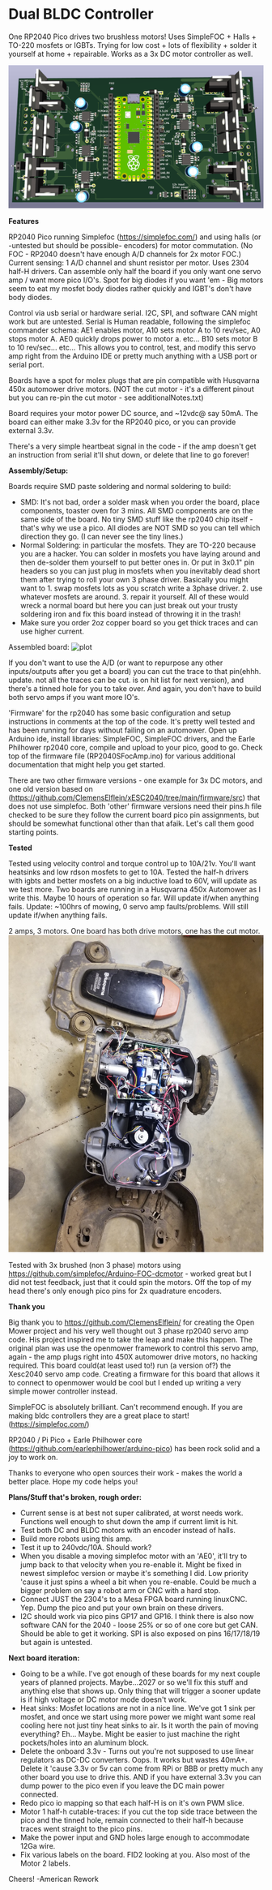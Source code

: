 # Dual BLDC Controller
One RP2040 Pico drives two brushless motors! Uses SimpleFOC + Halls + TO-220 mosfets or IGBTs. Trying for low cost + lots of flexibility + solder it yourself at home + repairable. Works as a 3x DC motor controller as well.

![plot](./Pico2xBLDCAmp.png)

**Features**

RP2040 Pico running Simplefoc (https://simplefoc.com/) and using halls (or -untested but should be possible- encoders) for motor commutation. (No FOC - RP2040 doesn't have enough A/D channels for 2x motor FOC.) Current sensing: 1 A/D channel and shunt resistor per motor. Uses 2304 half-H drivers. Can assemble only half the board if you only want one servo amp / want more pico I/O's. Spot for big diodes if you want 'em - Big motors seem to eat my mosfet body diodes rather quickly and IGBT's don't have body diodes. 

Control via usb serial or hardware serial. I2C, SPI, and software CAN might work but are untested. Serial is Human readable, following the simplefoc commander schema: AE1 enables motor, A10 sets motor A to 10 rev/sec, A0 stops motor A. AE0 quickly drops power to motor a. etc... B10 sets motor B to 10 rev/sec... etc... This allows you to control, test, and modify this servo amp right from the Arduino IDE or pretty much anything with a USB port or serial port.

Boards have a spot for molex plugs that are pin compatible with Husqvarna 450x automower drive motors. (NOT the cut motor - it's a different pinout but you can re-pin the cut motor - see additionalNotes.txt) 

Board requires your motor power DC source, and ~12vdc@ say 50mA. The board can either make 3.3v for the RP2040 pico, or you can provide external 3.3v. 

There's a very simple heartbeat signal in the code - if the amp doesn't get an instruction from serial it'll shut down, or delete that line to go forever!

**Assembly/Setup:**

Boards require SMD paste soldering and normal soldering to build: 

- SMD: It's not bad, order a solder mask when you order the board, place components, toaster oven for 3 mins. All SMD components are on the same side of the board. No tiny SMD stuff like the rp2040 chip itself - that's why we use a pico. All diodes are NOT SMD so you can tell which direction they go. (I can never see the tiny lines.) 
- Normal Soldering: in particular the mosfets. They are TO-220 because you are a hacker. You can solder in mosfets you have laying around and then de-solder them yourself to put better ones in. Or put in 3x0.1" pin headers so you can just plug in mosfets when you inevitably dead short them after trying to roll your own 3 phase driver. Basically you might want to 1. swap mosfets lots as you scratch write a 3phase driver. 2. use whatever mosfets are around. 3. repair it yourself. All of these would wreck a normal board but here you can just break out your trusty soldering iron and fix this board instead of throwing it in the trash!
- Make sure you order 2oz copper board so you get thick traces and can use higher current.

Assembled board:
![plot](./AssembledPico2xBLDCAmp.jpg)

If you don't want to use the A/D (or want to repurpose any other inputs/outputs after you get a board) you can cut the trace to that pin(ehhh. update. not all the traces can be cut. is on hit list for next version), and there's a tinned hole for you to take over. And again, you don't have to build both servo amps if you want more IO's. 

'Firmware' for the rp2040 has some basic configuration and setup instructions in comments at the top of the code. It's pretty well tested and has been running for days without failing on an automower. Open up Arduino ide, install libraries: SimpleFOC, SimpleFOC drivers, and the Earle Philhower rp2040 core, compile and upload to your pico, good to go. Check top of the firmware file (RP2040SFocAmp.ino) for various additional documentation that might help you get started. 

There are two other firmware versions - one example for 3x DC motors, and one old version based on (https://github.com/ClemensElflein/xESC2040/tree/main/firmware/src) that does not use simplefoc. Both 'other' firmware versions need their pins.h file checked to be sure they follow the current board pico pin assignments, but should be somewhat functional other than that afaik. Let's call them good starting points. 

**Tested**

Tested using velocity control and torque control up to 10A/21v. You'll want heatsinks and low rdson mosfets to get to 10A. Tested the half-h drivers with igbts and better mosfets on a big inductive load to 60V, will update as we test more. Two boards are running in a Husqvarna 450x Automower as I write this. Maybe 10 hours of operation so far. Will update if/when anything fails. Update: ~100hrs of mowing, 0 servo amp faults/problems. Will still update if/when anything fails.

2 amps, 3 motors. One board has both drive motors, one has the cut motor.
![plot](./Installed450x.jpg)

Tested with 3x brushed (non 3 phase) motors using https://github.com/simplefoc/Arduino-FOC-dcmotor  - worked great but I did not test feedback, just that it could spin the motors. Off the top of my head there's only enough pico pins for 2x quadrature encoders.

**Thank you**

Big thank you to https://github.com/ClemensElflein/ for creating the Open Mower project and his very well thought out 3 phase rp2040 servo amp code. His project inspired me to take the leap and make this happen. The original plan was use the openmower framework to control this servo amp, again - the amp plugs right into 450X automower drive motors, no hacking required. This board could(at least used to!) run (a version of?) the Xesc2040 servo amp code. Creating a firmware for this board that allows it to connect to openmower would be cool but I ended up writing a very simple mower controller instead.

SimpleFOC is absolutely brilliant. Can't recommend enough. If you are making bldc controllers they are a great place to start! (https://simplefoc.com/)

RP2040 / Pi Pico + Earle Philhower core (https://github.com/earlephilhower/arduino-pico) has been rock solid and a joy to work on. 

Thanks to everyone who open sources their work - makes the world a better place. Hope my code helps you!

**Plans/Stuff that's broken, rough order:**

- Current sense is at best not super calibrated, at worst needs work. Functions well enough to shut down the amp if current limit is hit.
- Test both DC and BLDC motors with an encoder instead of halls.
- Build more robots using this amp.
- Test it up to 240vdc/10A. Should work?
- When you disable a moving simplefoc motor with an 'AE0', it'll try to jump back to that velocity when you re-enable it. Might be fixed in newest simplefoc version or maybe it's something I did. Low priority 'cause it just spins a wheel a bit when you re-enable. Could be much a bigger problem on say a robot arm or CNC with a hard stop.
- Connect JUST the 2304's to a Mesa FPGA board running linuxCNC. Yep. Dump the pico and put your own brain on these drivers.
- I2C should work via pico pins GP17 and GP16. I think there is also now software CAN for the 2040 - loose 25% or so of one core but get CAN. Should be able to get it working. SPI is also exposed on pins 16/17/18/19 but again is untested. 

**Next board iteration:**

- Going to be a while. I've got enough of these boards for my next couple years of planned projects. Maybe...2027 or so we'll fix this stuff and anything else that shows up. Only thing that will trigger a sooner update is if high voltage or DC motor mode doesn't work.
- Heat sinks: Mosfet locations are not in a nice line. We've got 1 sink per mosfet, and once we start using more power we might want some real cooling here not just tiny heat sinks to air. Is it worth the pain of moving everything? Eh... Maybe. Might be easier to just machine the right pockets/holes into an aluminum block. 
- Delete the onboard 3.3v - Turns out you're not supposed to use linear regulators as DC-DC converters. Oops. It works but wastes 40mA+. Delete it 'cause 3.3v or 5v can come from RPi or BBB or pretty much any other board you use to drive this. AND if you have external 3.3v you can dump power to the pico even if you leave the DC main power connected.
- Redo pico io mapping so that each half-H is on it's own PWM slice.
- Motor 1 half-h cutable-traces: if you cut the top side trace between the pico and the tinned hole, remain connected to their half-h because traces went straight to the pico pins. 
- Make the power input and GND holes large enough to accommodate 12Ga wire.
- Fix various labels on the board. FID2 looking at you. Also most of the Motor 2 labels.


Cheers!
-American Rework
